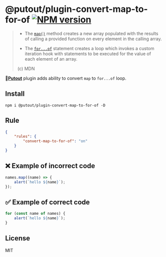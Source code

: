 # @putout/plugin-convert-map-to-for-of [![NPM version][NPMIMGURL]][NPMURL]

[NPMIMGURL]: https://img.shields.io/npm/v/@putout/plugin-convert-map-to-for-of.svg?style=flat&longCache=true
[NPMURL]: https://npmjs.org/package/@putout/plugin-convert-map-to-for-of "npm"

> - The [`map()`](https://developer.mozilla.org/en-US/docs/Web/JavaScript/Reference/Template_literals) method creates a new array populated with the results of calling a provided function on every element in the calling array.
>
> - The [`for...of`](https://developer.mozilla.org/en-US/docs/Web/JavaScript/Reference/Statements/for...of) statement creates a loop which invokes a custom iteration hook with statements to be executed for the value of each element of an array.
>
> (c) MDN

🐊[**Putout**](https://github.com/coderaiser/putout) plugin adds ability to convert `map` to `for...of` loop.

## Install

```
npm i @putout/plugin-convert-map-to-for-of -D
```

## Rule

```json
{
    "rules": {
        "convert-map-to-for-of": "on"
    }
}
```

## ❌ Example of incorrect code

```js
names.map((name) => {
    alert(`hello ${name}`);
});
```

## ✅ Example of correct code

```js
for (const name of names) {
    alert(`hello ${name}`);
}
```

## License

MIT
